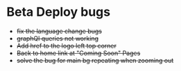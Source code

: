 # Beta Deploy bugs
- ~~fix the language change bugs~~
- ~~graphQl queries not working~~
- ~~Add href to the logo left top corner~~
- ~~Back to home link at "Coming Soon" Pages~~
- ~~solve the bug for main bg repeating when zooming out~~
